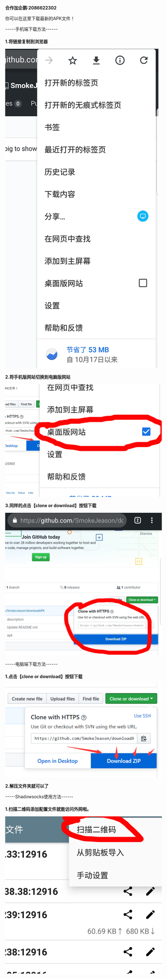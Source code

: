 **合作加企鹅:2086622302**

你可以在这里下载最新的APK文件！

-----手机端下载方法------
 ####

**1.将链接复制到浏览器**

![image](https://github.com/SmokeJeason/downloadAPK/raw/master/images/phoneDownload1.jpg)

**2.将手机版网站切换到电脑版网站**

![image](https://github.com/SmokeJeason/downloadAPK/raw/master/images/phoneDownload2.jpg)

**3.同样的点击【clone or download】按钮下载**

![image](https://github.com/SmokeJeason/downloadAPK/raw/master/images/phoneDownload3.jpg)


-----电脑端下载方法------
 ####

**1.点击【clone or download】按钮下载**

![image](https://github.com/SmokeJeason/downloadAPK/raw/master/images/pcDownload.png)

**2.解压文件夹就可以了**

-----Shadowsocks使用方法------
 ####

**1.扫描二维码添加配置文件就能访问外网啦。**

![image](https://github.com/SmokeJeason/downloadAPK/raw/master/images/shadowss.jpg)

